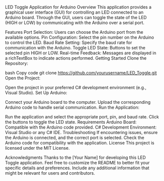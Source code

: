 LED Toggle Application for Arduino
Overview
This application provides a graphical user interface (GUI) for controlling an LED connected to an Arduino board. Through the GUI, users can toggle the state of the LED (HIGH or LOW) by communicating with the Arduino over a serial port.

Features
Port Selection: Users can choose the Arduino port from the available options.
Pin Configuration: Select the pin number on the Arduino to control the LED.
Baud Rate Setting: Specify the baud rate for communication with the Arduino.
Toggle LED State: Buttons to set the selected pin HIGH or LOW.
Real-time Feedback: Messages are displayed in a richTextBox to indicate actions performed.
Getting Started
Clone the Repository:

bash
Copy code
git clone https://github.com/yourusername/LED_Toggle.git
Open the Project:

Open the project in your preferred C# development environment (e.g., Visual Studio).
Set Up Arduino:

Connect your Arduino board to the computer.
Upload the corresponding Arduino code to handle serial communication.
Run the Application:

Run the application and select the appropriate port, pin, and baud rate.
Click the buttons to toggle the LED state.
Requirements
Arduino Board: Compatible with the Arduino code provided.
C# Development Environment: Visual Studio or any C# IDE.
Troubleshooting
If encountering issues, ensure the Arduino is connected, and the correct port is selected.
Check the Arduino code for compatibility with the application.
License
This project is licensed under the MIT License.

Acknowledgments
Thanks to the [Your Name] for developing this LED Toggle application.
Feel free to customize the README to better fit your specific details and preferences. Include any additional information that might be relevant for users and contributors.

